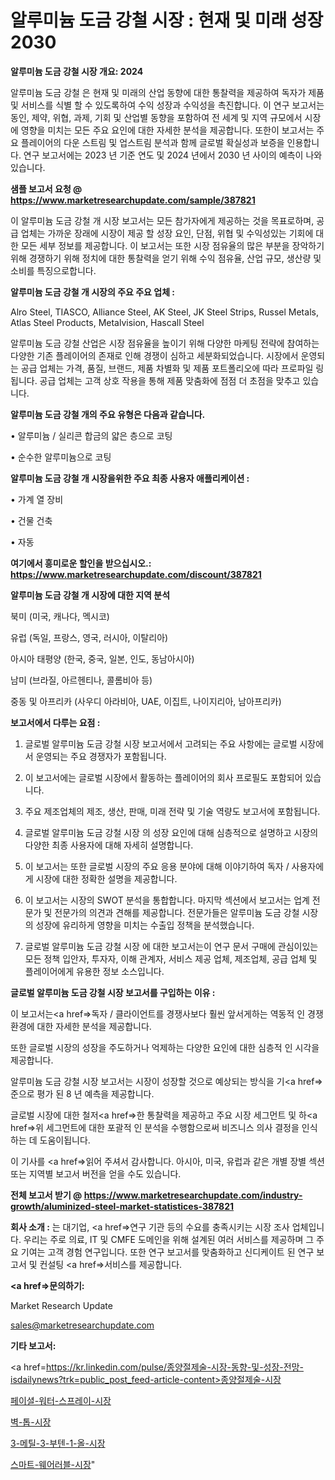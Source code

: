 # 알루미늄 도금 강철 시장 : 현재 및 미래 성장 2030

<strong>알루미늄 도금 강철 시장 개요: 2024</strong>

알루미늄 도금 강철 은 현재 및 미래의 산업 동향에 대한 통찰력을 제공하여 독자가 제품 및 서비스를 식별 할 수 있도록하여 수익 성장과 수익성을 촉진합니다. 이 연구 보고서는 동인, 제약, 위협, 과제, 기회 및 산업별 동향을 포함하여 전 세계 및 지역 규모에서 시장에 영향을 미치는 모든 주요 요인에 대한 자세한 분석을 제공합니다. 또한이 보고서는 주요 플레이어의 다운 스트림 및 업스트림 분석과 함께 글로벌 확실성과 보증을 인용합니다. 연구 보고서에는 2023 년 기준 연도 및 2024 년에서 2030 년 사이의 예측이 나와 있습니다.



<strong>샘플 보고서 요청 @ <a href=https://www.marketresearchupdate.com/sample/387821>https://www.marketresearchupdate.com/sample/387821</a></strong>

이 알루미늄 도금 강철 개 시장 보고서는 모든 참가자에게 제공하는 것을 목표로하며, 공급 업체는 가까운 장래에 시장이 제공 할 성장 요인, 단점, 위협 및 수익성있는 기회에 대한 모든 세부 정보를 제공합니다. 이 보고서는 또한 시장 점유율의 많은 부분을 장악하기 위해 경쟁하기 위해 정치에 대한 통찰력을 얻기 위해 수익 점유율, 산업 규모, 생산량 및 소비를 특징으로합니다.



<strong>알루미늄 도금 강철 개 시장의 주요 주요 업체 :</strong>

Alro Steel, TIASCO, Alliance Steel, AK Steel, JK Steel Strips, Russel Metals, Atlas Steel Products, Metalvision, Hascall Steel

알루미늄 도금 강철 산업은 시장 점유율을 높이기 위해 다양한 마케팅 전략에 참여하는 다양한 기존 플레이어의 존재로 인해 경쟁이 심하고 세분화되었습니다. 시장에서 운영되는 공급 업체는 가격, 품질, 브랜드, 제품 차별화 및 제품 포트폴리오에 따라 프로파일 링됩니다. 공급 업체는 고객 상호 작용을 통해 제품 맞춤화에 점점 더 초점을 맞추고 있습니다.



<strong>알루미늄 도금 강철 개의 주요 유형은 다음과 같습니다.</strong>

• 알루미늄 / 실리콘 합금의 얇은 층으로 코팅

• 순수한 알루미늄으로 코팅



<strong>알루미늄 도금 강철 개 시장을위한 주요 최종 사용자 애플리케이션 :</strong>

• 가계 열 장비

• 건물 건축

• 자동



<strong>여기에서 흥미로운 할인을 받으십시오.: <a href=https://www.marketresearchupdate.com/discount/387821>https://www.marketresearchupdate.com/discount/387821</a></strong>



<strong>알루미늄 도금 강철 개 시장에 대한 지역 분석</strong>

북미 (미국, 캐나다, 멕시코)

유럽 (독일, 프랑스, 영국, 러시아, 이탈리아)

아시아 태평양 (한국, 중국, 일본, 인도, 동남아시아)

남미 (브라질, 아르헨티나, 콜롬비아 등)

중동 및 아프리카 (사우디 아라비아, UAE, 이집트, 나이지리아, 남아프리카)



<strong>보고서에서 다루는 요점 :</strong>

1. 글로벌 알루미늄 도금 강철 시장 보고서에서 고려되는 주요 사항에는 글로벌 시장에서 운영되는 주요 경쟁자가 포함됩니다.

2. 이 보고서에는 글로벌 시장에서 활동하는 플레이어의 회사 프로필도 포함되어 있습니다.

3. 주요 제조업체의 제조, 생산, 판매, 미래 전략 및 기술 역량도 보고서에 포함됩니다.

4. 글로벌 알루미늄 도금 강철 시장 의 성장 요인에 대해 심층적으로 설명하고 시장의 다양한 최종 사용자에 대해 자세히 설명합니다.

5. 이 보고서는 또한 글로벌 시장의 주요 응용 분야에 대해 이야기하여 독자 / 사용자에게 시장에 대한 정확한 설명을 제공합니다.

6. 이 보고서는 시장의 SWOT 분석을 통합합니다. 마지막 섹션에서 보고서는 업계 전문가 및 전문가의 의견과 견해를 제공합니다. 전문가들은 알루미늄 도금 강철 시장의 성장에 유리하게 영향을 미치는 수출입 정책을 분석했습니다.

7. 글로벌 알루미늄 도금 강철 시장 에 대한 보고서는이 연구 문서 구매에 관심이있는 모든 정책 입안자, 투자자, 이해 관계자, 서비스 제공 업체, 제조업체, 공급 업체 및 플레이어에게 유용한 정보 소스입니다.



<strong>글로벌 알루미늄 도금 강철 시장 보고서를 구입하는 이유 :</strong>

이 보고서는<a href=>독자 / 클</a>라이언트를 경쟁사보다 훨씬 앞서게하는 역동적 인 경쟁 환경에 대한 자세한 분석을 제공합니다.

또한 글로벌 시장의 성장을 주도하거나 억제하는 다양한 요인에 대한 심층적 인 시각을 제공합니다.

알루미늄 도금 강철 시장 보고서는 시장이 성장할 것으로 예상되는 방식을 기<a href=>준으로</a> 평가 된 8 년 예측을 제공합니다.

글로벌 시장에 대한 철저<a href=>한 통찰력</a>을 제공하고 주요 시장 세그먼트 및 하<a href=>위 세그</a>먼트에 대한 포괄적 인 분석을 수행함으로써 비즈니스 의사 결정을 인식하는 데 도움이됩니다.

이 기사를 <a href=>읽어 주</a>셔서 감사합니다. 아시아, 미국, 유럽과 같은 개별 장별 섹션 또는 지역별 보고서 버전을 얻을 수도 있습니다.



<strong>전체 보고서 받기 @ <a href=https://www.marketresearchupdate.com/industry-growth/aluminized-steel-market-statistices-387821>https://www.marketresearchupdate.com/industry-growth/aluminized-steel-market-statistices-387821</a></strong>



<strong>회사 소개 :</strong>
는 대기업, <a href=>연구 기</a>관 등의 수요를 충족시키는 시장 조사 업체입니다. 우리는 주로 의료, IT 및 CMFE 도메인을 위해 설계된 여러 서비스를 제공하며 그 주요 기여는 고객 경험 연구입니다. 또한 연구 보고서를 맞춤화하고 신디케이트 된 연구 보고서 및 컨설팅 <a href=>서비</a>스를 제공합니다.



<strong><a href=>문의하기:</a></strong>

Market Research Update

sales@marketresearchupdate.com



<strong>기타 보고서:</strong>

<a href=https://kr.linkedin.com/pulse/종양절제술-시장-동향-및-성장-전망-isdailynews?trk=public_post_feed-article-content>종양절제술-시장</a>

<a href=https://www.linkedin.com/pulse/페이셜-워터-스프레이-시장-진입-전략-및-위험-평가2029년-isdailynews/>페이셜-워터-스프레이-시장</a>

<a href=https://www.linkedin.com/pulse/벽-톱-시장-규모-및-성장-2023-isdailynews-0fucf/>벽-톱-시장</a>

<a href=https://www.linkedin.com/pulse/3-메틸-3-부텐-1-올-시장-동향-및-성장-전망-analytics-alchemy-360-analysis-vo7af/>3-메틸-3-부텐-1-올-시장</a>

<a href=https://www.linkedin.com/pulse/스마트-웨어러블-시장-진입-전략-및-위험-평가2030년-analytics-alchemy-360-analysis-a6aif/>스마트-웨어러블-시장</a>"

